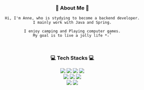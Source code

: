<div align="center">

 ### 🦦 About Me 🦦
  ```
  Hi, I'm Anne, who is stydying to become a backend developer.
  I mainly work with Java and Spring.

  I enjoy camping and Playing computer games.
  My goal is to live a jolly life *₊˚
  ```
  <br>
 
 ### 💻 Tech Stacks 💻
  <img src="https://img.shields.io/badge/Java-CC9900?style=flat-square&logo=java&logoColor=white"/>
  <img src="https://img.shields.io/badge/Spring-6DB33F?style=flat-square&logo=Spring&logoColor=white"/>
  <img src="https://img.shields.io/badge/SpringBoot-6DB33F?style=flat-square&logo=SpringBoot&logoColor=white"/>
  <img src="https://img.shields.io/badge/MySQL-4479A1?style=flat-square&logo=MySQL&logoColor=white"/>   
  <br>

  <img src="https://img.shields.io/badge/HTML-E34F26?style=flat-square&logo=HTML5&logoColor=white"/>
  <img src="https://img.shields.io/badge/CSS-1572B6?style=flat-square&logo=CSS3&logoColor=white"/>
  <img src="https://img.shields.io/badge/JavaScript-F7DF1E?style=flat-square&logo=JavaScript&logoColor=black"/>
  <br>

  <img src="https://img.shields.io/badge/Git-F05032?style=flat-square&logo=Git&logoColor=white"/>
  <img src="https://img.shields.io/badge/GitHub-181717?style=flat-square&logo=GitHub&logoColor=white"/>

  <!-- 
  <img src="https://img.shields.io/badge/Python-3776AB?style=flat-square&logo=Python&logoColor=white"/>
  <img src="https://img.shields.io/badge/Bootstrap-7952B3?style=flat-square&logo=Bootstrap&logoColor=white"/>
  <img src="https://img.shields.io/badge/MariaDB-003545?style=flat-square&logo=MariaDB&logoColor=white"/>
  -->

  <!-- 
  <img height="180em" src="https://github-readme-stats.vercel.app/api?username=jolly-n&show_icons=true&count_private=true&theme=codeSTACKr"/>
  [![Top Langs](https://github-readme-stats.vercel.app/api/top-langs/?username=jolly-n&layout=compact&theme=codeSTACKr)](https://github.com/jolly-n/github-readme-stats)
  --> 
  
</div>


<!--
**jolly-n/jolly-n** is a ✨ _special_ ✨ repository because its `README.md` (this file) appears on your GitHub profile.

Here are some ideas to get you started:

- 🔭 I’m currently working on ...
- 🌱 I’m currently learning ...
- 👯 I’m looking to collaborate on ...
- 🤔 I’m looking for help with ...
- 💬 Ask me about ...
- 📫 How to reach me: ...
- 😄 Pronouns: ...
- ⚡ Fun fact: ...
-->

